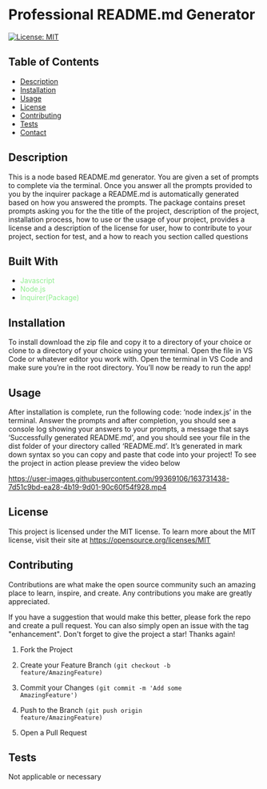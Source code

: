 # Professional README.md Generator

[![License: MIT](https://img.shields.io/badge/License-MIT-yellow.svg)](https://opensource.org/licenses/MIT)

## Table of Contents

- [Description](#description)
- [Installation](#installation)
- [Usage](#usage)
- [License](#license)
- [Contributing](#contributing)
- [Tests](#tests)
- [Contact](#contact)

## Description

This is a node based README.md generator. You are given a set of prompts to complete via the terminal. Once you answer all the prompts provided to you by the inquirer package a README.md is automatically generated based on how you answered the prompts. The package contains preset prompts asking you for the
the title of the project, description of the project, installation process, how to use or the usage of your project, provides a license and a description of the license for user, how to contribute to your project, section for test, and a how to reach you section called questions

## Built With

- <span style="color:lightgreen">Javascript</span>
- <span style="color:lightgreen">Node.js</span>
- <span style="color:lightgreen">Inquirer(Package)</span>

## Installation

To install download the zip file and copy it to a directory of your choice or clone to a directory of your choice using your terminal. Open the file in VS Code or whatever editor you work with. Open the terminal in VS Code and make sure you’re in the root directory. You’ll now be ready to run the app!

## Usage

After installation is complete, run the following code: ‘node index.js’ in the terminal. Answer the prompts and after completion, you should see a console log showing your answers to your prompts, a message that says ‘Successfully generated README.md’, and you should see your file in the dist folder of your directory called ‘README.md’. It’s generated in mark down syntax so you can copy and paste that code into your project!
To see the project in action please preview the video below

https://user-images.githubusercontent.com/99369106/163731438-7d51c9bd-ea28-4b19-9d01-90c60f54f928.mp4

## License

This project is licensed under the MIT license.
To learn more about the MIT license, visit their site at https://opensource.org/licenses/MIT

## Contributing

Contributions are what make the open source community such an amazing place to learn, inspire, and create. Any contributions you make are greatly appreciated.

If you have a suggestion that would make this better, please fork the repo and create a pull request. You can also simply open an issue with the tag "enhancement". Don't forget to give the project a star! Thanks again!

1. Fork the Project

2. Create your Feature Branch <code>(git checkout -b feature/AmazingFeature)</code>

3. Commit your Changes <code>(git commit -m 'Add some AmazingFeature')</code>

4. Push to the Branch <code>(git push origin feature/AmazingFeature)</code>

5. Open a Pull Request

## Tests

Not applicable or necessary

